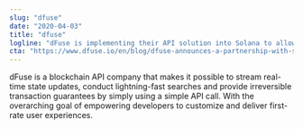 ```yaml
---
slug: "dfuse"
date: "2020-04-03"
title: "dfuse"
logline: "dFuse is implementing their API solution into Solana to allow developers to build and maintain performant applications with ease on top of the protocol."
cta: "https://www.dfuse.io/en/blog/dfuse-announces-a-partnership-with-solana-to-collaborate-on-a-powerful-data-solution-for-its-high-throughput-blockchain"
---
```


dFuse is a blockchain API company that makes it possible to stream real-time state updates, conduct lightning-fast searches and provide irreversible transaction guarantees by simply using a simple API call. With the overarching goal of empowering developers to customize and deliver first-rate user experiences.